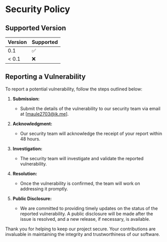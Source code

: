 # Security Policy

## Supported Version

| Version | Supported          |
| ------- | ------------------ |
| 0.1     | :white_check_mark: |
| < 0.1   | :x:                |

## Reporting a Vulnerability

To report a potential vulnerability, follow the steps outlined below:

1. **Submission:**
   - Submit the details of the vulnerability to our security team via email at [maule2703@ik.me].

2. **Acknowledgment:**
   - Our security team will acknowledge the receipt of your report within 48 hours.

3. **Investigation:**
   - The security team will investigate and validate the reported vulnerability.

4. **Resolution:**
   - Once the vulnerability is confirmed, the team will work on addressing it promptly.

5. **Public Disclosure:**
   - We are committed to providing timely updates on the status of the reported vulnerability. A public disclosure will be made after the issue is resolved, and a new release, if necessary, is available.

Thank you for helping to keep our project secure. Your contributions are invaluable in maintaining the integrity and trustworthiness of our software.
